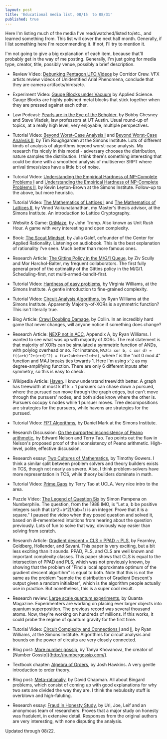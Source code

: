 ```yaml
---
layout: post
title: 'Educational media list, 08/15  to 08/31'
published: true
---
```

Here I'm listing much of the media I've read/watched/listed to/etc., and learned something from. This list will cover the next half month. Generally, if I list something here I'm recommending it. If not, I'll try to mention it.

I'm not going to give a big explanation of each item, because that'll probably get in the way of me posting. Generally, I'm just going for media type, creator, title, possibly venue, possibly a brief description.

* Review Video: [Debunking Pentagon UFO Videos](https://youtu.be/jHDlfIaBEqw) by Corridor Crew. VFX artists review videos of Unidentified Arial Phenomena, conclude that they are camera artifacts/birds/etc.

* Experiment Video: [Gauge Blocks under Vacuum](https://youtu.be/Z5XOk1oMFh0) by Applied Science. Gauge Blocks are highly polished metal blocks that stick together when they are pressed against each other.

* Law Podcast: [Pearls are in the Eye of the Beholder](https://www.nationalsecuritylawpodcast.com/), by Bobby Chesney and Steve Vladek, law professors at UT Austin. Usual round-up of topics, at a really high level, very enjoyable, multiple perspectives.

* Tutorial Video: [Beyond Worst-Case Analysis I](https://www.youtube.com/watch?v=thHt1lhLqJA) and [Beyond Worst-Case Analysis II](https://www.youtube.com/watch?v=_6-gMLvCxWw), by Tim Roughgarden at the Simons Institute. Lots of different kinds of analysis of algorithms beyond worst-case analysis. My research fits nicely in this model - adversary chooses the distribution, nature samples the distribution. I think there's something interesting that could be done with a smoothed analysis of multiserver SRPT where arrival times/sizes have a little bit of noise.

* Tutorial Video: [Understanding the Empirical Hardness of NP-Complete Problems I](https://www.youtube.com/watch?v=ZrXipcqpuxc) and [Understanding the Empirical Hardness of NP-Complete Problems II](https://www.youtube.com/watch?v=Jpiq3pphls4), by Kevin Leyton-Brown at the Simons Institute. Follow-up to the above, but more heuristic.

* Tutorial Video: [The Mathematics of Lattices I](https://www.youtube.com/watch?v=LlPXfy6bKIY) and [The Mathematics of Lattices II](https://www.youtube.com/watch?v=SZkTJMorxnM), by Vinod Vaikunatanathan, my Master's thesis advisor, at the Simons Institute. An introduction to Lattice Cryptography.

* Website & Game: [OriMaze](http://tromp.github.io/orimaze.html), by John Tromp. Also known as Unit Rush Hour. A game with very interesting and open complexity.

* Book: [The Scout Mindset](https://juliagalef.com/), by Julia Galef, cofounder of the Center for Applied Rationality. Listening on audiobook. This is the best explanation of rationality I've seen. Much better than more famous ones.

* Research Article: [The Gittins Policy in the M/G/1 Queue](https://www.cs.cmu.edu/~harchol/Papers/WIOPT21.pdf), by Ziv Scully and Mor Harchol-Balter, my frequent collaborators. The first fully general proof of the optimality of the Gittins policy in the M/G/1. Scheduling-first, not multi-armed-bandit-first.

* Tutorial Video: [Hardness of easy problems](https://youtu.be/0ndSu9TqrgI), by Virginia Williams, at the Simons Institute. A gentle introduction to fine-grained complexity.

* Tutorial Video: [Circuit Analysis Algorithms](https://youtu.be/adJvi7tL-qM), by Ryan Williams at the Simons Institute. Apparently Majority-of-XORs is a symmetric function? This isn't literally true.

* Blog Article: [Crawl Doubling Damage](https://desystemize.substack.com/p/desystemize-7), by Collin. In an incredibly hard game that never changes, will anyone notice if something does change?

* Research Article: [NEXP not in ACC](https://people.csail.mit.edu/rrw/acc-lbs.pdf), Appendix A, by Ryan Williams. I wanted to see what was up with majority of XORs. The real statement is that majority of XORs can be simulated a symmetric function of ANDs, with polylog overhead or so. For instance, `MAJ(a xor b, c xor d) = f((a+b)^2+(c+d)^2) = f(a+2ab+b+c+2cd+d)`, where f is the "not 0 mod 4" function and MAJ breaks ties towards 1. Here I'm using `x^2` as my degree-amplifying function. There are only 6 different inputs after symmetry, so this is easy to check.

* Wikipedia Article: [Haven](https://en.m.wikipedia.org/wiki/Haven_(graph_theory)). I know understand treewidth better. A graph has treewidth at most k iff k + 1 pursuers can chase down a pursued, where the pursued can move through the graph edges, but can't move through the pursuers' nodes, and both sides know where the other is. Pursuers occupy k nodes while 1 pursuer moves. Tree decompositions are strategies for the pursuers, while havens are strategies for the pursued.

* Tutorial Video: [FPT Algorithms](https://youtu.be/tpBxUmfagsY), by Daniel Mark at the Simons Institute.

* Research Discussion: [On the purported inconsistency of Peano arithmetic](https://golem.ph.utexas.edu/category/2011/09/the_inconsistency_of_arithmeti.html#c039523), by Edward Nelson and Terry Tao. Tao points out the flaw in Nelson's proposed proof of the inconsistency of Peano arithmetic. High-level, polite, effective discussion.

* Research essay: [Two Cultures of Mathematics](http://www.dpmms.cam.ac.uk/~wtg10/2cultures.pdf), by Timothy Gowers. I think a similar split between problem solvers and theory builders exists in TCS, though not nearly as severe. Also, I think problem-solvers have more representation in TCS, while theory builders dominate in math.

* Tutorial Video: [Prime Gaps](https://youtu.be/pp06oGD4m00) by Terry Tao at UCLA. Very nice intro to the area.

* Puzzle Video: [The Legend of Question Six](https://youtu.be/Y30VF3cSIYQ) by Simon Pampena on Numberphile. The question, from the 1988 IMO, is "Let a, b be positive integers such that (a^2+b^2)/(ab+1) is an integer. Prove that it is a square." I paused the video when they posed question and solved it, based on ill-remembered intuitions from hearing about the question previously. Lots of fun to solve that way, obviously way easier than solving from scratch.

* Research Article: [Gradient descent = CLS = PPAD ∩ PLS](https://arxiv.org/abs/2011.01929), by Fearnley, Goldberg, Hollender, and Savani. This paper is very exciting, but a bit less exciting than it sounds. PPAD, PLS, and CLS are well known and important complexity classes. This paper shows that CLS is equal to the intersection of PPAD and PLS, which was not previously known, by showing that the problem of "Find a local approximate optimum of the gradient descent algortihm" is equal to both. Note that this is not the same as the problem "sample the distribution of Gradient Descent's output given a random initializer", which is the algorithm people actually use in practice. But nonetheless, this is a super cool result.

* Research review: [Large scale quantum experiments](https://www.quantamagazine.org/how-big-can-the-quantum-world-be-physicists-probe-the-limits-20210818/), by Quanta Magazine. Experimenters are working on placing ever larger objects into quantum superposition. The previous record was several thousand atoms. Now, they're working on hundreds of millions. If this works, it could probe the regime of quantum gravity for the first time.

* Tutorial Video: [Circuit Complexity and Connections I](https://youtu.be/1S8fKlR28Go) and [II](https://youtu.be/i4pQ9DYpdEo), by Ryan Williams, at the Simons Institute. Algorithms for circuit analysis and bounds on the power of circuits are very closely connected.

* Blog post: [More number gossip](https://blog.tanyakhovanova.com/2021/08/1-is-the-only-square-free-square/), by Tanya Khovanova, the creator of [Number Gossip])(http://numbergossip.com/).

* Textbook chapter: [Algebra of Orders](http://jdh.hamkins.org/an-algebra-of-orders/), by Josh Hawkins. A very gentle introduction to order theory.

* Blog post: [Meta-rationaliy](https://metarationality.com/bongard-meta-rationality), by David Chapman. All about Bingard problems, which consist of coming up with good explanations for why two sets are divided the way they are. I think the nebulosity stuff is overblown and high-faluting.

* Research essay: [Fraud in Honesty Study](https://datacolada.org/98), by Uri, Joe, Leif and an anonymous team of researchers. Proves that a major study on honesty was fradulent, in extensive detail. Responses from the original authors are very interesting, with none disputing the analysis.

Updated through 08/22.
